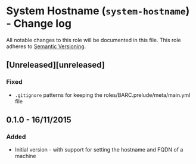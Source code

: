 # System Hostname (`system-hostname`) - Change log

All notable changes to this role will be documented in this file.
This role adheres to [Semantic Versioning](http://semver.org/spec/v2.0.0.html).

## [Unreleased][unreleased]

### Fixed

* `.gitignore` patterns for keeping the roles/BARC.prelude/meta/main.yml file

## 0.1.0 - 16/11/2015

### Added

* Initial version - with support for setting the hostname and FQDN of a machine
